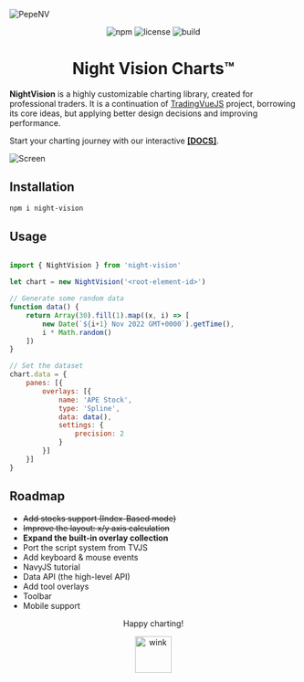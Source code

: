 

![PepeNV](https://github.com/project-nv/night-vision/blob/main/docs/docs/public/nv-banner.jpeg?raw=true)

<div align="center">

![npm](https://img.shields.io/npm/v/night-vision.svg?color=brightgreen&label=version) ![license](https://img.shields.io/badge/license-MIT-blue.svg) ![build](https://img.shields.io/badge/build-passing-brightgreen.svg)

</div>

# <center> Night Vision Charts™ </center>

**NightVision** is a highly customizable charting library, created for professional traders. It is a continuation of [TradingVueJS](https://github.com/tvjsx/trading-vue-js) project, borrowing its core ideas, but applying better design decisions and improving performance.   

Start your charting journey with our interactive [**[DOCS]**](https://nightvision.dev/guide/intro/night-vision-charts.html).

![Screen](https://raw.githubusercontent.com/project-nv/night-vision/main/docs/docs/public/screen.png)

## Installation

```sh
npm i night-vision
```

## Usage

```js

import { NightVision } from 'night-vision'

let chart = new NightVision('<root-element-id>')

// Generate some random data
function data() {
    return Array(30).fill(1).map((x, i) => [
        new Date(`${i+1} Nov 2022 GMT+0000`).getTime(),
        i * Math.random()
    ])
}

// Set the dataset
chart.data = {
    panes: [{
        overlays: [{
            name: 'APE Stock',
            type: 'Spline',
            data: data(),
            settings: {
                precision: 2
            }
        }]
    }]
}
```

## Roadmap

- ~~Add stocks support (Index-Based mode)~~
- ~~Improve the layout: x/y axis calculation~~
- **Expand the built-in overlay collection**
- Port the script system from TVJS
- Add keyboard & mouse events
- NavyJS tutorial
- Data API (the high-level API)
- Add tool overlays
- Toolbar
- Mobile support


<div align="center">

Happy charting!

<img src="https://raw.githubusercontent.com/project-nv/night-vision/main/docs/docs/public/wink.gif" alt="wink" width="64"/>

</div>
